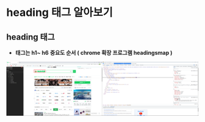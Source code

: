 # heading 태그 알아보기

## heading 태그&#x20;

* **태그는 h1\~ h6** **중요도 순서  ( chrome 확장 프로그램  headingsmap )**

****<img src="../.gitbook/assets/image (1).png" alt="" data-size="original">****
